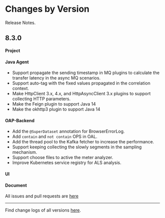 Changes by Version
==================
Release Notes.

8.3.0
------------------
#### Project

#### Java Agent
* Support propagate the sending timestamp in MQ plugins to calculate the transfer latency in the async MQ scenarios.
* Support auto-tag with the fixed values propagated in the correlation context.   
* Make HttpClient 3.x, 4.x, and HttpAsyncClient 3.x plugins to support collecting HTTP parameters.
* Make the Feign plugin to support Java 14
* Make the okhttp3 plugin to support Java 14

#### OAP-Backend
* Add the `@SuperDataset` annotation for BrowserErrorLog.
* Add `contain` and `not contain` OPS in OAL.
* Add the thread pool to the Kafka fetcher to increase the performance.
* Support keeping collecting the slowly segments in the sampling mechanism.
* Support choose files to active the meter analyzer.
* Improve Kubernetes service registry for ALS analysis.

#### UI

#### Document

All issues and pull requests are [here](https://github.com/apache/skywalking/milestone/62?closed=1)

------------------
Find change logs of all versions [here](changes).
